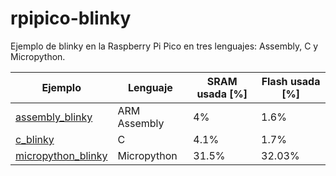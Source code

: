 # rpipico-blinky
Ejemplo de blinky en la Raspberry Pi Pico en tres lenguajes: Assembly, C y Micropython.

| Ejemplo | Lenguaje | SRAM usada [%] | Flash usada [%] |
| --- | --- | --- | --- |
| [assembly_blinky](assembly_blinky/) | ARM Assembly | 4% | 1.6% |
| [c_blinky](c_blinky/) | C | 4.1% | 1.7% |
| [micropython_blinky](micropython_blinky/) | Micropython | 31.5% | 32.03% | 
